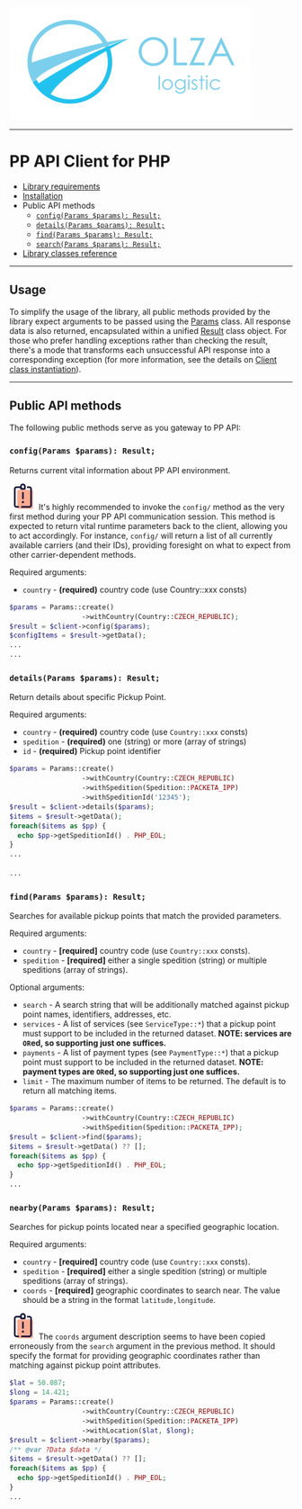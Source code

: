 ![Olza Logistic Logo](olza-logo-small.png)

---

# PP API Client for PHP

* [Library requirements](requirements.md)
* [Installation](installation.md)
* Public API methods
  * [`config(Params $params): Result;`](#configparams-params-result)
  * [`details(Params $params): Result;`](#detailsparams-params-result)
  * [`find(Params $params): Result;`](#findparams-params-result)
  * [`search(Params $params): Result;`](#searchparams-params-result)
* [Library classes reference](classes.md)

---

## Usage

To simplify the usage of the library, all public methods provided by the library expect arguments to
be passed using the [Params](params.md) class. All response data is also returned, encapsulated
within a unified [Result](response.md) class object. For those who prefer handling exceptions rather
than checking the result, there's a mode that transforms each unsuccessful API response into a
corresponding exception (for more information, see the details
on [Client class instantiation](client.md)).

---

## Public API methods

The following public methods serve as you gateway to PP API:

### `config(Params $params): Result;`

Returns current vital information about PP API environment.

![Note](note.png)  It's highly recommended to invoke the `config/` method as the very first method
during your PP API communication session. This method is expected to return vital runtime parameters
back to the client, allowing you to act accordingly. For instance, `config/` will return a list of
all currently available carriers (and their IDs), providing foresight on what to expect from other
carrier-dependent methods.

Required arguments:

* `country` - **(required)** country code (use Country::xxx consts)

```php
$params = Params::create()
                  ->withCountry(Country::CZECH_REPUBLIC);
$result = $client->config($params);
$configItems = $result->getData();
...
...
```

### `details(Params $params): Result;`

Return details about specific Pickup Point.

Required arguments:

* `country` - **(required)** country code (use `Country::xxx` consts)
* `spedition` - **(required)** one (string) or more (array of strings)
* `id` - **(required)** Pickup point identifier

```php
$params = Params::create()
                  ->withCountry(Country::CZECH_REPUBLIC)
                  ->withSpedition(Spedition::PACKETA_IPP)
                  ->withSpeditionId('12345');
$result = $client->details($params);
$items = $result->getData();
foreach($items as $pp) {
  echo $pp->getSpeditionId() . PHP_EOL;
}
...

...
```

### `find(Params $params): Result;`

Searches for available pickup points that match the provided parameters.

Required arguments:

* `country` - **[required]** country code (use `Country::xxx` consts).
* `spedition` - **[required]** either a single spedition (string) or multiple speditions (array of
  strings).

Optional arguments:

* `search` - A search string that will be additionally matched against pickup point names,
  identifiers, addresses, etc.
* `services` - A list of services (see `ServiceType::*`) that a pickup point must support to be
  included in the returned dataset. **NOTE: services are `OR`ed, so supporting just one suffices.**
* `payments` - A list of payment types (see `PaymentType::*`) that a pickup point must support to be
  included in the returned dataset. **NOTE: payment types are `OR`ed, so supporting just one
  suffices.**
* `limit` - The maximum number of items to be returned. The default is to return all matching items.

```php
$params = Params::create()
                  ->withCountry(Country::CZECH_REPUBLIC)
                  ->withSpedition(Spedition::PACKETA_IPP);
$result = $client->find($params);
$items = $result->getData() ?? [];
foreach($items as $pp) {
  echo $pp->getSpeditionId() . PHP_EOL;
}
...
```

### `nearby(Params $params): Result;`

Searches for pickup points located near a specified geographic location.

Required arguments:

* `country` - **[required]** country code (use `Country::xxx` consts).
* `spedition` - **[required]** either a single spedition (string) or multiple speditions (array of
  strings).
* `coords` - **[required]** geographic coordinates to search near. The value should be a string in
  the format `latitude,longitude`.

![Note](note.png) The `coords` argument description seems to have been copied erroneously from
the `search`
argument in the previous method. It should specify the format for providing geographic coordinates
rather than matching against pickup point attributes.

```php
$lat = 50.087;
$long = 14.421;
$params = Params::create()
                  ->withCountry(Country::CZECH_REPUBLIC)
                  ->withSpedition(Spedition::PACKETA_IPP)
                  ->withLocation($lat, $long);
$result = $client->nearby($params);
/** @var ?Data $data */
$items = $result->getData() ?? [];
foreach($items as $pp) {
  echo $pp->getSpeditionId() . PHP_EOL;
}
...
```
